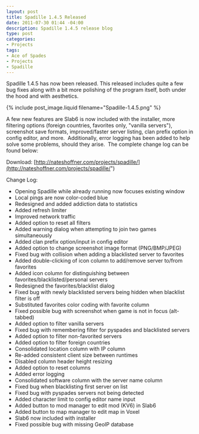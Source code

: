 ```yaml
---
layout: post
title: Spadille 1.4.5 Released
date: 2011-07-30 01:44 -04:00
description: Spadille 1.4.5 release blog
type: post
categories:
- Projects
tags:
- Ace of Spades
- Projects
- Spadille
---
```


Spadille 1.4.5 has now been released. This released includes quite a few bug fixes along with a bit more polishing of the program itself, both under the hood and with aesthetics.

{% include post_image.liquid filename="Spadille-1.4.5.png" %}

A few new features are Slab6 is now included with the installer, more filtering options (foreign countries, favorites only, "vanilla servers"), screenshot save formats, improved/faster server listing, clan prefix option in config editor, and more.  Additionally, error logging has been added to help solve some problems, should they arise.  The complete change log can be found below:

Download: [http://nateshoffner.com/projects/spadille/](http://nateshoffner.com/projects/spadille/")

Change Log:

- Opening Spadille while already running now focuses existing window
- Local pings are now color-coded blue
- Redesigned and added addiction data to statistics
- Added refresh limiter
- Improved network traffic
- Added option to reset all filters
- Added warning dialog when attempting to join two games simultaneously
- Added clan prefix option/input in config editor
- Added option to change screenshot image format (PNG/BMP/JPEG)
- Fixed bug with collision when adding a blacklisted server to favorites
- Added double-clicking of icon column to add/remove server to/from favorites
- Added icon column for distinguishing between favorites/blacklisted/personal servers
- Redesigned the favorites/blacklist dialog
- Fixed bug with newly blacklisted servers being hidden when blacklist filter is off
- Substituted favorites color coding with favorite column
- Fixed possible bug with screenshot when game is not in focus (alt-tabbed)
- Added option to filter vanilla servers
- Fixed bug with remembering filter for pyspades and blacklisted servers
- Added option to filter non-favorited servers
- Added option to filter foreign countries
- Consolidated location column with IP column
- Re-added consistent client size between runtimes
- Disabled column header height resizing
- Added option to reset columns
- Added error logging
- Consolidated software column with the server name column
- Fixed bug when blacklisting first server on list
- Fixed bug with pyspades servers not being detected
- Added character limit to config editor name input
- Added button to mod manager to edit mod (KV6) in Slab6
- Added button to map manager to edit map in Voxel
- Slab6 now included with installer
- Fixed possible bug with missing GeoIP database